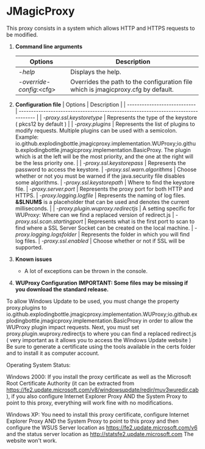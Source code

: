 JMagicProxy
===========

This proxy consists in a system which allows HTTP and HTTPS requests to be modified.

1) **Command line arguments**


   | Options                    | Description                                                                       |
   | ---------------------------- | --------------------------------------------------------------------------------- |
   | *-help*                    | Displays the help.                                                                |
   | *-override-config*:\<cfg\> | Overrides the path to the configuration file which is jmagicproxy.cfg by default. |

2) **Configuration file**
   | Options                    | Description                                                                       |
   | ---------------------------- | --------------------------------------------------------------------------------- |
   | *-proxy.ssl.keystoretype*					| Represents the type of the keystore ( pkcs12 by default ) |
   | *-proxy.plugins*							| Represents the list of plugins to modify requests. Multiple plugins can be used with a semicolon. Example: io.github.explodingbottle.jmagicproxy.implementation.WUProxy;io.github.explodingbottle.jmagicproxy.implementation.BasicProxy. The plugin which is at the left will be the most priority, and the one at the right will be the less priority one. |
   | *-proxy.ssl.keystorepass*					| Represents the password to access the keystore.
   | *-proxy.ssl.warn.algorithms*				| Choose whether or not you must be warned if the java.security file disables some algorithms.
   | *-proxy.ssl.keystorepath*					| Where to find the keystore file.
   | *-proxy.server.port*						| Represents the proxy port for both HTTP and HTTPS.
   | *-proxy.logging.logfile*					| Represents the naming of log files. **&\$LNUM\$** is a placeholder that can be used and denotes the current milliseconds. |
   | *-proxy.plugin.wuproxy.redirectjs*			| A setting specific for WUProxy: Where can we find a replaced version of redirect.js
   | *-proxy.ssl.scan.startingport*				| Represents what is the first port to scan to find where a SSL Server Socket can be created on the local machine.
   | *-proxy.logging.logsfolder*				| Represents the folder in which you will find log files.
   | *-proxy.ssl.enabled*						| Choose whether or not if SSL will be supported.
3) **Known issues**

   - A lot of exceptions can be thrown in the console.
4) **WUProxy Configuration**
   **IMPORTANT: Some files may be missing if you download the standard release.**

To allow Windows Update to be used, you must change the property proxy.plugins to
io.github.explodingbottle.jmagicproxy.implementation.WUProxy;io.github.explodingbottle.jmagicproxy.implementation.BasicProxy
in order to allow the WUProxy plugin impact requests.
Next, you must set proxy.plugin.wuproxy.redirectjs to where you can find a replaced redirect.js ( very important as it allows you to access the Windows Update website )
Be sure to generate a certificate using the tools available in the certs folder and to install it as computer account.

Operating System Status:

Windows 2000: If you install the proxy certificate as well as the Microsoft Root Certificate Authority
(it can be extracted from https://fe2.update.microsoft.com/v8/windowsupdate/redir/muv3wuredir.cab), if you
also configure Internet Explorer Proxy AND the System Proxy to point to this proxy, everything will work fine with no modifications.

Windows XP: You need to install this proxy certificate, configure Internet Explorer Proxy AND the System Proxy to point to this proxy
and then configure the WSUS Server location as https://fe2.update.microsoft.com/v6 and the status server location as http://statsfe2.update.microsoft.com
The website won't work.
